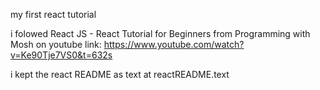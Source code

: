 my first react tutorial

i folowed React JS - React Tutorial for Beginners from Programming with Mosh on youtube
link: https://www.youtube.com/watch?v=Ke90Tje7VS0&t=632s

i kept the react README as text at reactREADME.text
